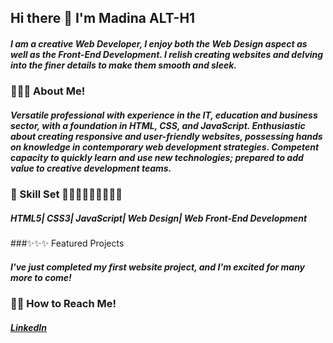 ## Hi there 👋 I'm Madina ALT-H1

##### I am a creative Web Developer, I enjoy both the Web Design aspect as well as the Front-End Development. I relish creating websites and delving into the finer details to make them smooth and sleek. 

### 🦋🦋🦋 About Me! 

##### Versatile professional with experience in the IT, education and business sector, with a foundation in HTML, CSS, and JavaScript. Enthusiastic about creating responsive and user-friendly websites, possessing hands on knowledge in contemporary web development strategies. Competent capacity to quickly learn and use new technologies; prepared to add value to creative development teams.

### 🧰 Skill Set 👩🏽‍💻👩🏽‍💻👩🏽‍💻

##### HTML5| CSS3| JavaScript| Web Design| Web Front-End Development 

###✨✨✨ Featured Projects

##### I've just completed my first website project, and I'm excited for many more to come!

### 📩📩 How to Reach Me!
##### [LinkedIn](https://www.linkedin.com/in/madinaahmed1/)

